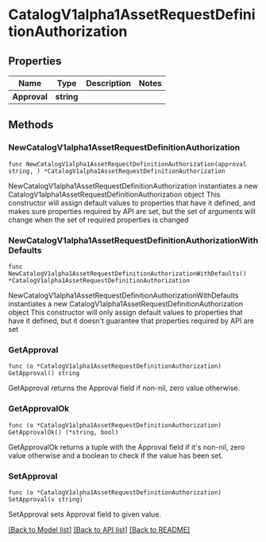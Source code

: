 # CatalogV1alpha1AssetRequestDefinitionAuthorization

## Properties

Name | Type | Description | Notes
------------ | ------------- | ------------- | -------------
**Approval** | **string** |  | 

## Methods

### NewCatalogV1alpha1AssetRequestDefinitionAuthorization

`func NewCatalogV1alpha1AssetRequestDefinitionAuthorization(approval string, ) *CatalogV1alpha1AssetRequestDefinitionAuthorization`

NewCatalogV1alpha1AssetRequestDefinitionAuthorization instantiates a new CatalogV1alpha1AssetRequestDefinitionAuthorization object
This constructor will assign default values to properties that have it defined,
and makes sure properties required by API are set, but the set of arguments
will change when the set of required properties is changed

### NewCatalogV1alpha1AssetRequestDefinitionAuthorizationWithDefaults

`func NewCatalogV1alpha1AssetRequestDefinitionAuthorizationWithDefaults() *CatalogV1alpha1AssetRequestDefinitionAuthorization`

NewCatalogV1alpha1AssetRequestDefinitionAuthorizationWithDefaults instantiates a new CatalogV1alpha1AssetRequestDefinitionAuthorization object
This constructor will only assign default values to properties that have it defined,
but it doesn't guarantee that properties required by API are set

### GetApproval

`func (o *CatalogV1alpha1AssetRequestDefinitionAuthorization) GetApproval() string`

GetApproval returns the Approval field if non-nil, zero value otherwise.

### GetApprovalOk

`func (o *CatalogV1alpha1AssetRequestDefinitionAuthorization) GetApprovalOk() (*string, bool)`

GetApprovalOk returns a tuple with the Approval field if it's non-nil, zero value otherwise
and a boolean to check if the value has been set.

### SetApproval

`func (o *CatalogV1alpha1AssetRequestDefinitionAuthorization) SetApproval(v string)`

SetApproval sets Approval field to given value.



[[Back to Model list]](../README.md#documentation-for-models) [[Back to API list]](../README.md#documentation-for-api-endpoints) [[Back to README]](../README.md)


